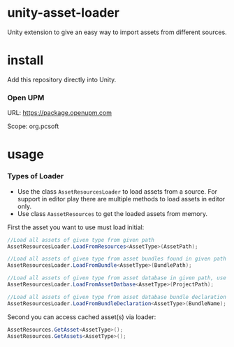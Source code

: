 # unity-asset-loader
Unity extension to give an easy way to import assets from different sources.

# install
Add this repository directly into Unity.

### Open UPM
URL: https://package.openupm.com

Scope: org.pcsoft

# usage

### Types of Loader

* Use the class `AssetResourcesLoader` to load assets from a source. For support in editor play there are
multiple methods to load assets in editor only.
* Use class `AassetResources` to get the loaded assets from memory.

First the asset you want to use must load initial:
```c#
//Load all assets of given type from given path
AssetResourcesLoader.LoadFromResources<AssetType>(AssetPath);

//Load all assets of given type from asset bundles found in given path
AssetResourcesLoader.LoadFromBundle<AssetType>(BundlePath);

//Load all assets of given type from asset database in given path, use it only in Editor script parts!
AssetResourcesLoader.LoadFromAssetDatbase<AssetType>(ProjectPath);

//Load all assets of given type from asset database bundle declaration by name; only for Editor
AssetResourcesLoader.LoadFromBundleDeclaration<AssetType>(BundleName);
```

Second you can access cached asset(s) via loader:
```c#
AssetResources.GetAsset<AssetType>();
AssetResources.GetAssets<AssetType>();
```
